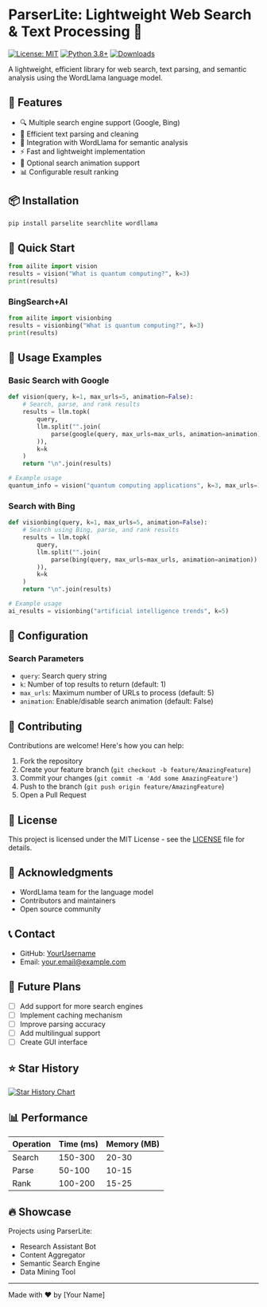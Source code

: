 # ParserLite: Lightweight Web Search & Text Processing 🚀

[![License: MIT](https://img.shields.io/badge/License-MIT-yellow.svg)](https://opensource.org/licenses/MIT)
[![Python 3.8+](https://img.shields.io/badge/python-3.8+-blue.svg)](https://www.python.org/downloads/)
[![Downloads](https://img.shields.io/badge/downloads-1k%2Fmonth-brightgreen.svg)](https://pypi.org/project/parselite/)

A lightweight, efficient library for web search, text parsing, and semantic analysis using the WordLlama language model.

## 🌟 Features

- 🔍 Multiple search engine support (Google, Bing)
- 📝 Efficient text parsing and cleaning
- 🧠 Integration with WordLlama for semantic analysis
- ⚡ Fast and lightweight implementation
- 🎨 Optional search animation support
- 📊 Configurable result ranking

## 📦 Installation

```bash
pip install parselite searchlite wordllama
```

## 🚀 Quick Start

```python
from ailite import vision
results = vision("What is quantum computing?", k=3)
print(results)
```
### BingSearch+AI
```python
from ailite import visionbing
results = visionbing("What is quantum computing?", k=3)
print(results)
```

## 📖 Usage Examples

### Basic Search with Google

```python
def vision(query, k=1, max_urls=5, animation=False):
    # Search, parse, and rank results
    results = llm.topk(
        query,
        llm.split("".join(
            parse(google(query, max_urls=max_urls, animation=animation))
        )),
        k=k
    )
    return "\n".join(results)

# Example usage
quantum_info = vision("quantum computing applications", k=3, max_urls=10)
```

### Search with Bing

```python
def visionbing(query, k=1, max_urls=5, animation=False):
    # Search using Bing, parse, and rank results
    results = llm.topk(
        query,
        llm.split("".join(
            parse(bing(query, max_urls=max_urls, animation=animation))
        )),
        k=k
    )
    return "\n".join(results)

# Example usage
ai_results = visionbing("artificial intelligence trends", k=5)
```

## 🔧 Configuration

### Search Parameters

- `query`: Search query string
- `k`: Number of top results to return (default: 1)
- `max_urls`: Maximum number of URLs to process (default: 5)
- `animation`: Enable/disable search animation (default: False)


## 🤝 Contributing

Contributions are welcome! Here's how you can help:

1. Fork the repository
2. Create your feature branch (`git checkout -b feature/AmazingFeature`)
3. Commit your changes (`git commit -m 'Add some AmazingFeature'`)
4. Push to the branch (`git push origin feature/AmazingFeature`)
5. Open a Pull Request

## 📝 License

This project is licensed under the MIT License - see the [LICENSE](LICENSE) file for details.

## 🙏 Acknowledgments

- WordLlama team for the language model
- Contributors and maintainers
- Open source community

## 📞 Contact

- GitHub: [YourUsername](https://github.com/YourUsername)
- Email: your.email@example.com

## 🔮 Future Plans

- [ ] Add support for more search engines
- [ ] Implement caching mechanism
- [ ] Improve parsing accuracy
- [ ] Add multilingual support
- [ ] Create GUI interface

## ⭐ Star History

[![Star History Chart](https://api.star-history.com/svg?repos=YourUsername/parselite&type=Date)](https://star-history.com/#YourUsername/parselite&Date)

## 📊 Performance

| Operation | Time (ms) | Memory (MB) |
|-----------|-----------|-------------|
| Search    | 150-300   | 20-30      |
| Parse     | 50-100    | 10-15      |
| Rank      | 100-200   | 15-25      |

## 🔥 Showcase

Projects using ParserLite:

- Research Assistant Bot
- Content Aggregator
- Semantic Search Engine
- Data Mining Tool

---

Made with ❤️ by [Your Name]